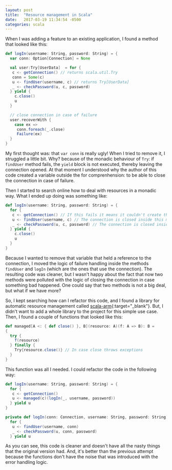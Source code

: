 ```yaml
---
layout: post
title:  "Resource management in Scala"
date:   2017-03-19 11:34:54 -0500
categories: scala
---
```

When I was adding a feature to an existing application, I found a method that looked like this:

```scala
def logIn(username: String, password: String) = {
  var conn: Option[Connection] = None

  val user:Try[UserData]  = for {
   c <- getConnection() // returns scala.util.Try
   conn = Some(c)
   u <- findUser(username, c) // returns Try[UserData]
   _ <- checkPassword(u, c, password)
  } yield {
    c.close()
    u
  }

  // close connection in case of failure
  user.recoverWith {
    case ex =>
     conn.foreach(_.close)
     Failure(ex)
  }
}
```

<!--description-->
My first thought was: that `var conn` is really ugly! When I tried to remove it, I struggled a little bit. Why? because of the monadic behaviour of `Try`: if `findUser` method fails, the `yield` block is not executed, thereby leaving the connection opened. At that moment I understood why the author of this code created a variable outside the for comprenhension: to be able to close the connection in case of failure.

Then I started to search online how to deal with resources in a monadic way. What I ended up doing was something like: 

```scala
def logIn(username: String, password: String) = {
  for {
   c <- getConnection() // If this fails it means it couldn't create the connection, so there is no need to close
   u <- findUser(username, c) // The connection is closed inside this method in case of failure
   _ <- checkPassword(u, c, password) // The connection is closed inside this method in case of failure
  } yield {
    c.close()
    u
  }
}
```
Because I wanted to remove that variable that held a reference to the connection, I moved the logic of failure handling inside the methods `findUser` and `logIn` (which are the ones that use the connection). The resulting code was cleaner, but I wasn't happy about the fact that now two methods were polluted with the logic of closing the connection in case something bad happened. One could say that two methods is not a big deal, but what if we have more?

So, I kept searching how can I refactor this code, and I found a library for automatic resource management called [scala-arm](https://github.com/jsuereth/scala-arm/wiki){:target="_blank"}. But, I didn't want to add a whole library to the project for this simple use case. Then, I found a couple of functions that looked like this:

```scala
def managed[A <: { def close() }, B](resource: A)(f: A => B): B =
{
  try {
    f(resource)
  } finally {
    Try{resource.close()} // In case close throws exceptions
  }
}
```
This function was all I needed. I could refactor the code in the following way:

```scala
def logIn(username: String, password: String) = {
  for {
   c <- getConnection()
   u <- managed(c)(logIn(_, username, password))
  } yield u
}

private def logIn(conn: Connection, username: String, password: String): Try[UserData] = 
  for {
   u <- findUser(username, conn) 
   _ <- checkPassword(u, conn, password)
  } yield u

```
As you can see, this code is cleaner and doesn't have all the nasty things that the original version had. And, it's better than the previous attempt because the functions don't have the noise that was introduced with the error handling logic.

